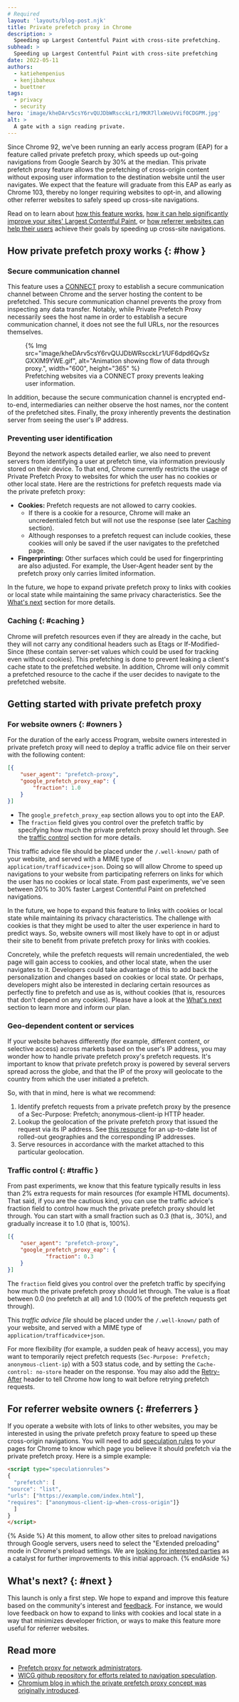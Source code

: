 ```yaml
---
# Required
layout: 'layouts/blog-post.njk'
title: Private prefetch proxy in Chrome
description: >
  Speeding up Largest Contentful Paint with cross-site prefetching.
subhead: >
  Speeding up Largest Contentful Paint with cross-site prefetching
date: 2022-05-11
authors:
  - katiehempenius
  - kenjibaheux
  - buettner
tags:
  - privacy
  - security
hero: 'image/kheDArv5csY6rvQUJDbWRscckLr1/MKR7llxWeUvVif0CDGPM.jpg'
alt: >
  A gate with a sign reading private.
---
```


Since Chrome 92, we've been running an early access program (EAP) for a feature called private prefetch proxy, which speeds up out-going navigations from Google Search by 30% at the median. This private prefetch proxy feature allows the prefetching of cross-origin content without exposing user information to the destination website until the user navigates. We expect that the feature will graduate from this EAP as early as Chrome 103, thereby no longer requiring websites to opt-in, and allowing other referrer websites to safely speed up cross-site navigations.

Read on to learn about [how this feature works](#how), 
[how it can help significantly improve your sites' Largest Contentful Paint](#owners), 
or [how referrer websites can help their users](#referrers) achieve their goals by speeding up cross-site navigations.

## How private prefetch proxy works {: #how }

### Secure communication channel

This feature uses a [CONNECT](https://tools.ietf.org/html/rfc7231#section-4.3.6) proxy to establish a secure communication channel between Chrome and the server hosting the content to be prefetched. This secure communication channel prevents the proxy from inspecting any data transfer. Notably, while Private Prefetch Proxy necessarily sees the host name in order to establish a secure communication channel, it does not see the full URLs, nor the resources themselves.

<figure>
{% Img src="image/kheDArv5csY6rvQUJDbWRscckLr1/UF6dpd6QvSzGXXlM9YWE.gif", alt="Animation showing flow of data through proxy.", width="600", height="365" %}
  <figcaption>Prefetching websites via a CONNECT proxy prevents leaking user information.</figcaption>
</figure>

In addition, because the secure communication channel is encrypted end-to-end, intermediaries can neither observe the host names, nor the content of the prefetched sites. Finally, the proxy inherently prevents the destination server from seeing the user's IP address.

### Preventing user identification

Beyond the network aspects detailed earlier, we also need to prevent servers from identifying a user at prefetch time, via information previously stored on their device. To that end, Chrome currently restricts the usage of Private Prefetch Proxy to websites for which the user has no cookies or other local state. Here are the restrictions for prefetch requests made via the private prefetch proxy:

- **Cookies:** Prefetch requests are not allowed to carry cookies.
  - If there is a cookie for a resource, Chrome will make an uncredentialed fetch but will not use the response (see later [Caching](#caching) section). 
  - Although responses to a prefetch request can include cookies, these cookies will only be saved if the user navigates to the prefetched page.
- **Fingerprinting:** Other surfaces which could be used for fingerprinting are also adjusted. For example, the User-Agent header sent by the prefetch proxy only carries limited information.

In the future, we hope to expand private prefetch proxy to links with cookies or local state while maintaining the same privacy characteristics. See the [What's next](#next) section for more details.

### Caching {: #caching }

Chrome will prefetch resources even if they are already in the cache, but they will not carry any conditional headers such as Etags or If-Modified-Since (these contain server-set values which could be used for tracking even without cookies). This prefetching is done to prevent leaking a client's cache state to the prefetched website. In addition, Chrome will only commit a prefetched resource to the cache if the user decides to navigate to the prefetched website.

## Getting started with private prefetch proxy

### For website owners {: #owners }

For the duration of the early access Program, website owners interested in private prefetch proxy will need to deploy a traffic advice file on their server with the following content: 

```json
[{
    "user_agent": "prefetch-proxy",
    "google_prefetch_proxy_eap": {
    	"fraction": 1.0
    }
}]
```

- The `google_prefetch_proxy_eap` section allows you to opt into the EAP.
- The `fraction` field gives you control over the prefetch traffic by specifying how much the private prefetch proxy should let through. See the [traffic control](#traffic) section for more details.

This traffic advice file should be placed under the `/.well-known/` path of your website, and served with a MIME type of `application/trafficadvice+json`. Doing so will allow Chrome to speed up navigations to your website from participating referrers on links for which the user has no cookies or local state. From past experiments, we've seen between 20% to 30% faster Largest Contentful Paint on prefetched navigations.

In the future, we hope to expand this feature to links with cookies or local state while maintaining its privacy characteristics. The challenge with cookies is that they might be used to alter the user experience in hard to predict ways. So, website owners will most likely have to opt in or adjust their site to benefit from private prefetch proxy for links with cookies.

Concretely, while the prefetch requests will remain uncredentialed, the web page will gain access to cookies, and other local state, when the user navigates to it. Developers could take advantage of this to add back the personalization and changes based on cookies or local state. Or perhaps, developers might also be interested in declaring certain resources as perfectly fine to prefetch and use as is, without cookies (that is, resources that don't depend on any cookies). Please have a look at the [What's next](#next) section to learn more and inform our plan.

### Geo-dependent content or services

If your website behaves differently (for example, different content, or selective access) across markets based on the user's IP address, you may wonder how to handle private prefetch proxy's prefetch requests. It's important to know that private prefetch proxy is powered by several servers spread across the globe, and that the IP of the proxy will geolocate to the country from which the user initiated a prefetch.

So, with that in mind, here is what we recommend:

1. Identify prefetch requests from a private prefetch proxy by the presence of a Sec-Purpose: Prefetch; anonymous-client-ip HTTP header.
1. Lookup the geolocation of the private prefetch proxy that issued the request via its IP address. See [this resource](https://www.gstatic.com/chrome/prefetchproxy/prefetch_proxy_geofeed) for an up-to-date list of rolled-out geographies and the corresponding IP addresses.
1. Serve resources in accordance with the market attached to this particular geolocation.

### Traffic control {: #traffic }

From past experiments, we know that this feature typically results in less than 2% extra requests for main resources (for example HTML documents). That said, if you are the cautious kind, you can use the traffic advice's fraction field to control how much the private prefetch proxy should let through. You can start with a small fraction such as 0.3 (that is,. 30%), and gradually increase it to 1.0 (that is, 100%).

```json
[{
    "user_agent": "prefetch-proxy",
    "google_prefetch_proxy_eap": {
        	"fraction": 0.3
    }
}]
```

The `fraction` field gives you control over the prefetch traffic by specifying how much the private prefetch proxy should let through. The value is a float between 0.0 (no prefetch at all) and 1.0 (100% of the prefetch requests get through).

This _traffic advice file_ should be placed under the `/.well-known/` path of your website, and served with a MIME type of `application/trafficadvice+json`.

For more flexibility (for example, a sudden peak of heavy access), you may want to temporarily reject prefetch requests (`Sec-Purpose: Prefetch; anonymous-client-ip`) with a 503 status code, and by setting the `Cache-control: no-store` header on the response. You may also add the [Retry-After](https://tools.ietf.org/html/rfc7231#section-6.6.4) header to tell Chrome how long to wait before retrying prefetch requests.

## For referrer website owners {: #referrers }

If you operate a website with lots of links to other websites, you may be interested in using the private prefetch proxy feature to speed up these cross-origin navigations. You will need to add [speculation rules](https://web.dev/speculative-prerendering/#in-browser-speculation-rules-for-prefetch-and-prerender) to your pages for Chrome to know which page you believe it should prefetch via the private prefetch proxy. Here is a simple example:

```html
<script type="speculationrules">
{
  "prefetch": [
"source": "list",
"urls": ["https://example.com/index.html"],
"requires": ["anonymous-client-ip-when-cross-origin"]}
  ]
}
</script>
```

{% Aside %}
At this moment, to allow other sites to preload navigations through Google servers, users need to select the "Extended preloading" mode in Chrome's preload settings. We are [looking for interested parties](https://github.com/WICG/nav-speculation/issues/) as a catalyst for further improvements to this initial approach.
{% endAside %}

## What's next? {: #next }

This launch is only a first step. We hope to expand and improve this feature based on the community's interest and [feedback](https://github.com/WICG/nav-speculation/issues/). For instance, we would love feedback on how to expand to links with cookies and local state in a way that minimizes developer friction, or ways to make this feature more useful for referrer websites.

## Read more

- [Prefetch proxy for network administrators](/multidevice/private-prefetch-proxy-for-network-admins).
- [WICG github repository for efforts related to navigation speculation](https://github.com/WICG/nav-speculation/).
- [Chromium blog in which the private prefetch proxy concept was originally introduced](https://blog.chromium.org/2020/12/continuing-our-journey-to-bring-instant.html).